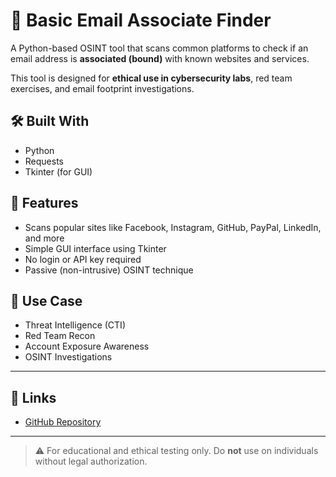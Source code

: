 # 📧 Basic Email Associate Finder

A Python-based OSINT tool that scans common platforms to check if an email address is **associated (bound)** with known websites and services.

This tool is designed for **ethical use in cybersecurity labs**, red team exercises, and email footprint investigations.

## 🛠 Built With

- Python
- Requests
- Tkinter (for GUI)

## 🚀 Features

- Scans popular sites like Facebook, Instagram, GitHub, PayPal, LinkedIn, and more
- Simple GUI interface using Tkinter
- No login or API key required
- Passive (non-intrusive) OSINT technique

## 📡 Use Case

- Threat Intelligence (CTI)
- Red Team Recon
- Account Exposure Awareness
- OSINT Investigations

---

## 🔗 Links

- [GitHub Repository](https://github.com/liannnnnn1111/basic-email-osint)


---

> ⚠️ For educational and ethical testing only. Do **not** use on individuals without legal authorization.
